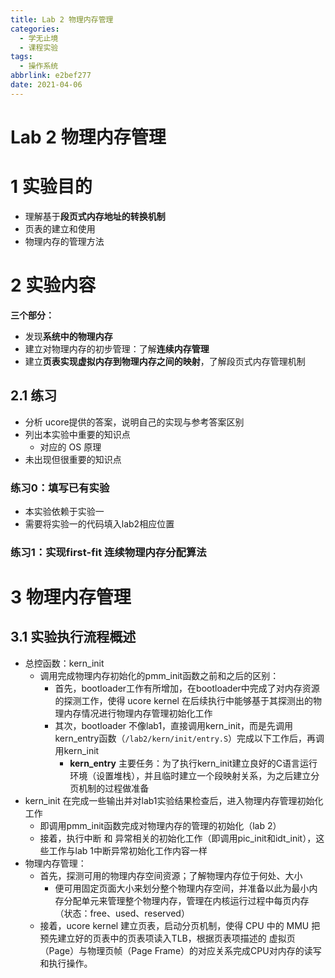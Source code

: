 ```yaml
---
title: Lab 2 物理内存管理
categories: 
  - 学无止境
  - 课程实验
tags: 
  - 操作系统
abbrlink: e2bef277
date: 2021-04-06
---
```

# Lab 2 物理内存管理

# 1 实验目的

* 理解基于**段页式内存地址的转换机制**
* 页表的建立和使用
* 物理内存的管理方法

# 2 实验内容

**三个部分：**

* 发现**系统中的物理内存**
* 建立对物理内存的初步管理：了解**连续内存管理**
* 建立**页表实现虚拟内存到物理内存之间的映射**，了解段页式内存管理机制

## 2.1 练习

* 分析 ucore提供的答案，说明自己的实现与参考答案区别
* 列出本实验中重要的知识点
  * 对应的 OS 原理
* 未出现但很重要的知识点

### 练习0：填写已有实验

* 本实验依赖于实验一
* 需要将实验一的代码填入lab2相应位置

### 练习1：实现first-fit 连续物理内存分配算法

# 3 物理内存管理

## 3.1 实验执行流程概述

* 总控函数：kern_init
  * 调用完成物理内存初始化的pmm_init函数之前和之后的区别：
    * 首先，bootloader工作有所增加，在bootloader中完成了对内存资源的探测工作，使得 ucore kernel 在后续执行中能够基于其探测出的物理内存情况进行物理内存管理初始化工作
    * 其次，bootloader 不像lab1，直接调用kern_init，而是先调用kern_entry函数（`/lab2/kern/init/entry.S`）完成以下工作后，再调用kern_init
      * **kern_entry** 主要任务：为了执行kern_init建立良好的C语言运行环境（设置堆栈），并且临时建立一个段映射关系，为之后建立分页机制的过程做准备
* kern_init 在完成一些输出并对lab1实验结果检查后，进入物理内存管理初始化工作
  * 即调用pmm_init函数完成对物理内存的管理的初始化（lab 2）
  * 接着，执行中断 和 异常相关的初始化工作（即调用pic_init和idt_init），这些工作与lab 1中断异常初始化工作内容一样
* 物理内存管理：
  * 首先，探测可用的物理内存空间资源；了解物理内存位于何处、大小
    * 便可用固定页面大小来划分整个物理内存空间，并准备以此为最小内存分配单元来管理整个物理内存，管理在内核运行过程中每页内存（状态：free、used、reserved）
  * 接着，ucore kernel 建立页表，启动分页机制，使得 CPU 中的 MMU 把预先建立好的页表中的页表项读入TLB，根据页表项描述的 虚拟页（Page）与物理页帧（Page Frame）的对应关系完成CPU对内存的读写和执行操作。
